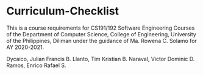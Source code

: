 # Curriculum-Checklist
This is a course requirements for CS191/192 Software Engineering Courses of the Department of Computer Science, College of Engineering, University of the Philippines, Diliman under the guidance of Ma. Rowena C. Solamo for AY 2020-2021.

Dycaico, Julian Francis B.
Llanto, Tim Kristian B.
Naraval, Victor Dominic D.
Ramos, Enrico Rafael S.
